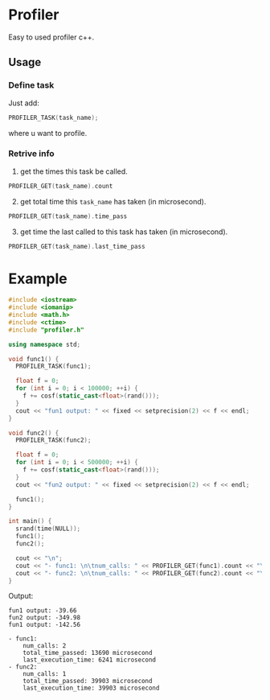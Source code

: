 # Profiler

Easy to used profiler c++.

## Usage

### Define task
Just add:

```c++
PROFILER_TASK(task_name);
```

where u want to profile.

### Retrive info

1. get the times this task be called.

```c++
PROFILER_GET(task_name).count
```

2. get total time this `task_name` has taken (in microsecond).

```c++
PROFILER_GET(task_name).time_pass
```

3. get time the last called to this task has taken (in microsecond).

```c++
PROFILER_GET(task_name).last_time_pass
```

# Example

```c++
#include <iostream>
#include <iomanip>
#include <math.h>
#include <ctime>
#include "profiler.h"

using namespace std;

void func1() {
  PROFILER_TASK(func1);

  float f = 0;
  for (int i = 0; i < 100000; ++i) {
    f += cosf(static_cast<float>(rand()));
  }
  cout << "fun1 output: " << fixed << setprecision(2) << f << endl;
}

void func2() {
  PROFILER_TASK(func2);

  float f = 0;
  for (int i = 0; i < 500000; ++i) {
    f += cosf(static_cast<float>(rand()));
  }
  cout << "fun2 output: " << fixed << setprecision(2) << f << endl;

  func1();
}

int main() {
  srand(time(NULL));
  func1();
  func2();

  cout << "\n";
  cout << "- func1: \n\tnum_calls: " << PROFILER_GET(func1).count << "\n\ttotal_time_passed: " << PROFILER_GET(func1).time_pass << " microsecond" << "\n\tlast_execution_time: " << PROFILER_GET(func1).last_time_pass << " microsecond\n";
  cout << "- func2: \n\tnum_calls: " << PROFILER_GET(func2).count << "\n\ttotal_time_passed: " << PROFILER_GET(func2).time_pass << " microsecond" << "\n\tlast_execution_time: " << PROFILER_GET(func2).last_time_pass << " microsecond\n";
}
```

Output:

```
fun1 output: -39.66
fun2 output: -349.98
fun1 output: -142.56

- func1: 
	num_calls: 2
	total_time_passed: 13690 microsecond
	last_execution_time: 6241 microsecond
- func2: 
	num_calls: 1
	total_time_passed: 39903 microsecond
	last_execution_time: 39903 microsecond
```
